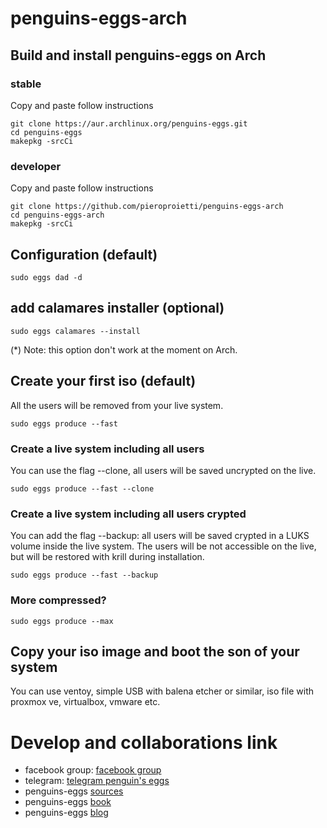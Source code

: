 # penguins-eggs-arch

## Build and install penguins-eggs on Arch

### stable
Copy and paste follow instructions 
```
git clone https://aur.archlinux.org/penguins-eggs.git
cd penguins-eggs
makepkg -srcCi
```
### developer
Copy and paste follow instructions 
```
git clone https://github.com/pieroproietti/penguins-eggs-arch
cd penguins-eggs-arch
makepkg -srcCi
```


## Configuration (default)

```sudo eggs dad -d```

## add calamares installer (optional)
```sudo eggs calamares --install```

(*) Note: this option don't work at the moment on Arch.

## Create your first iso (default)
All the users will be removed from your live system.

```sudo eggs produce --fast```

### Create a live system including all users
You can use the flag --clone, all users will be saved uncrypted on the live.

```sudo eggs produce --fast --clone```

### Create a live system including all users crypted

You can add the flag --backup: all users will be saved crypted in a LUKS volume inside the live system. The users will be not accessible on the live, but will be restored with krill during installation.

```sudo eggs produce --fast --backup```

### More compressed?

```sudo eggs produce --max``` 



## Copy your iso image and boot the son of your system
You can use ventoy, simple USB with balena etcher or similar, iso file with proxmox ve, virtualbox, vmware etc.


# Develop and collaborations link
* facebook group: [facebook group](https://www.facebook.com/groups/128861437762355)
* telegram: [telegram penguin's eggs](https://web.telegram.org/z/#-1447280458)
* penguins-eggs [sources](https://github.com/pieroproietti/penguins-eggs)
* penguins-eggs [book](https://penguins-eggs.net/book/)
* penguins-eggs [blog](https://penguins-eggs.net)